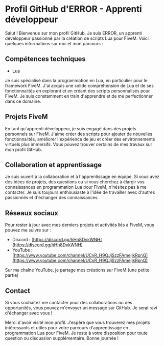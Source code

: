 # Profil GitHub d'ERROR - Apprenti développeur

Salut ! Bienvenue sur mon profil GitHub. Je suis ERROR, un apprenti développeur passionné par la création de scripts Lua pour FiveM. Voici quelques informations sur moi et mon parcours :

## Compétences techniques

- Lua

Je suis spécialisé dans la programmation en Lua, en particulier pour le framework FiveM. J'ai acquis une solide compréhension de Lua et de ses fonctionnalités en explorant et en créant des scripts personnalisés pour FiveM. Je suis constamment en train d'apprendre et de me perfectionner dans ce domaine.

## Projets FiveM

En tant qu'apprenti développeur, je suis engagé dans des projets personnels sur FiveM. J'aime créer des scripts pour ajouter de nouvelles fonctionnalités, améliorer l'expérience de jeu et créer des environnements virtuels plus immersifs. Vous pouvez trouver certains de mes travaux sur mon profil GitHub.

## Collaboration et apprentissage

Je suis ouvert à la collaboration et à l'apprentissage en équipe. Si vous avez des idées de projets, des questions ou si vous cherchez à élargir vos connaissances en programmation Lua pour FiveM, n'hésitez pas à me contacter. Je suis toujours enthousiaste à l'idée de travailler avec d'autres passionnés et d'échanger des connaissances.

## Réseaux sociaux

Pour rester à jour avec mes derniers projets et activités liés à FiveM, vous pouvez me suivre sur :

- Discord : [https://discord.gg/hHh8DvkWNH](https://discord.gg/hHh8DvkWNH)
- YouTube : [https://www.youtube.com/channel/UCvR_H9QJjSzzFAmejikRpnQ](https://www.youtube.com/channel/UCvR_H9QJjSzzFAmejikRpnQ)

Sur ma chaîne YouTube, je partage mes créations sur FiveM (une petite partie)

## Contact

Si vous souhaitez me contacter pour des collaborations ou des opportunités, vous pouvez m'envoyer un message sur GitHub. Je serai ravi d'échanger avec vous !

Merci d'avoir visité mon profil. J'espère que vous trouverez mes projets intéressants et utiles pour votre parcours d'apprentissage en programmation Lua pour FiveM. Je reste à votre disposition pour toute question ou discussion supplémentaire. Bonne journée !
